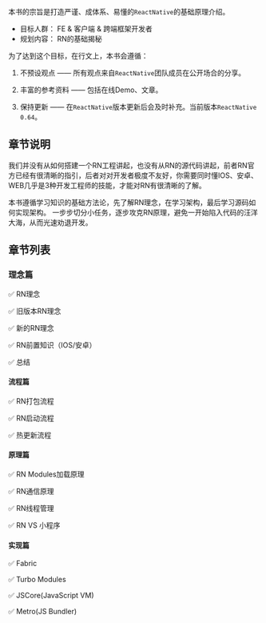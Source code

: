 本书的宗旨是打造严谨、成体系、易懂的`ReactNative`的基础原理介绍。


- 目标人群： FE & 客户端 & 跨端框架开发者
- 规划内容： RN的基础揭秘

为了达到这个目标，在行文上，本书会遵循：

1. 不预设观点 —— 所有观点来自`ReactNative`团队成员在公开场合的分享。

2. 丰富的参考资料 —— 包括在线Demo、文章。

3. 保持更新 —— 在`ReactNative`版本更新后会及时补充。当前版本`ReactNative 0.64`。


## 章节说明

我们并没有从如何搭建一个RN工程讲起，也没有从RN的源代码讲起，前者RN官方已经有很清晰的指引，后者对对开发者极度不友好，你需要同时懂IOS、安卓、WEB几乎是3种开发工程师的技能，才能对RN有很清晰的了解。

本书遵循学习知识的基础方法论，先了解RN理念，在学习架构，最后学习源码如何实现架构。 一步步切分小任务，逐步攻克RN原理，避免一开始陷入代码的汪洋大海，从而光速劝退开发。


## 章节列表

### 理念篇

✅  RN理念

✅  旧版本RN理念

✅  新的RN理念

✅  RN前置知识（IOS/安卓）

✅  总结

#### 流程篇

✅  RN打包流程

✅  RN启动流程

✅  热更新流程

#### 原理篇

✅  RN Modules加载原理

✅  RN通信原理

✅  RN线程管理

✅  RN VS 小程序


#### 实现篇

✅  Fabric

✅  Turbo Modules

✅  JSCore(JavaScript VM)

✅  Metro(JS Bundler)



